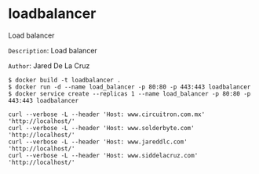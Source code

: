 # loadbalancer
Load balancer

`Description`:  Load balancer

`Author`:     Jared De La Cruz

```
$ docker build -t loadbalancer .
$ docker run -d --name load_balancer -p 80:80 -p 443:443 loadbalancer
$ docker service create --replicas 1 --name load_balancer -p 80:80 -p 443:443 loadbalancer
```

```
curl --verbose -L --header 'Host: www.circuitron.com.mx' 'http://localhost/'
curl --verbose -L --header 'Host: www.solderbyte.com' 'http://localhost/'
curl --verbose -L --header 'Host: www.jareddlc.com' 'http://localhost/'
curl --verbose -L --header 'Host: www.siddelacruz.com' 'http://localhost/'
```
